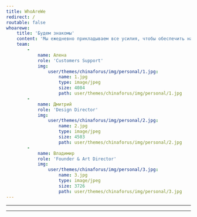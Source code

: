 ```yaml
---
title: WhoAreWe
redirect: /
routable: false
whoarewe:
    title: 'Будем знакомы'
    content: 'Мы ежедневно прикладываем все усилия, чтобы обеспечить наилучший сервис для вас и вашего бизнеса'
    team:
        -
            name: Алена
            role: 'Customers Support'
            img:
                user/themes/chinaforus/img/personal/1.jpg:
                    name: 1.jpg
                    type: image/jpeg
                    size: 4084
                    path: user/themes/chinaforus/img/personal/1.jpg
        -
            name: Дмитрий
            role: 'Design Director'
            img:
                user/themes/chinaforus/img/personal/2.jpg:
                    name: 2.jpg
                    type: image/jpeg
                    size: 4503
                    path: user/themes/chinaforus/img/personal/2.jpg
        -
            name: Владимир
            role: 'Founder & Art Director'
            img:
                user/themes/chinaforus/img/personal/3.jpg:
                    name: 3.jpg
                    type: image/jpeg
                    size: 3726
                    path: user/themes/chinaforus/img/personal/3.jpg
---
```


---

---
